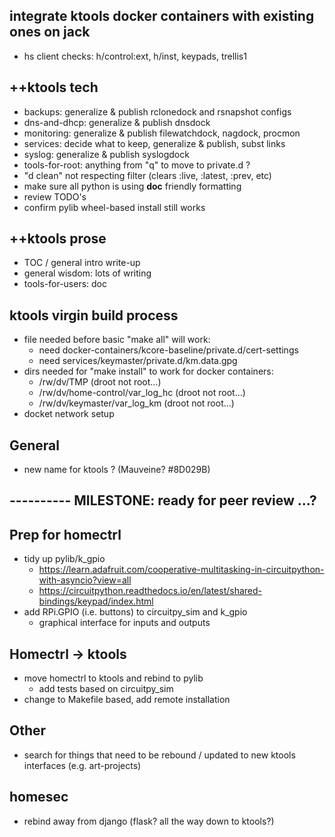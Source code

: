 
## integrate ktools docker containers with existing ones on jack
   - hs client checks: h/control:ext, h/inst, keypads, trellis1

## ++ktools tech
   - backups: generalize & publish rclonedock and rsnapshot configs
   - dns-and-dhcp: generalize & publish dnsdock
   - monitoring: generalize & publish filewatchdock, nagdock, procmon
   - services: decide what to keep, generalize & publish, subst links
   - syslog: generalize & publish syslogdock
   - tools-for-root: anything from "q" to move to private.d ?
   - "d clean" not respecting filter (clears :live, :latest, :prev, etc)
   - make sure all python is using __doc__ friendly formatting
   - review TODO's
   - confirm pylib wheel-based install still works
   
## ++ktools prose
   - TOC / general intro write-up
   - general wisdom: lots of writing
   - tools-for-users: doc

## ktools virgin build process
   - file needed before basic "make all" will work:
     - need docker-containers/kcore-baseline/private.d/cert-settings
     - need services/keymaster/private.d/km.data.gpg
   - dirs needed for "make install" to work for docker containers:
     - /rw/dv/TMP                      (droot not root...)
     - /rw/dv/home-control/var_log_hc  (droot not root...)
     - /rw/dv/keymaster/var_log_km     (droot not root...)
   - docket network setup
   
## General
   - new name for ktools ?  (Mauveine?  #8D029B)

## ---------- MILESTONE: ready for peer review ...?

## Prep for homectrl
   - tidy up pylib/k_gpio
     - https://learn.adafruit.com/cooperative-multitasking-in-circuitpython-with-asyncio?view=all
     - https://circuitpython.readthedocs.io/en/latest/shared-bindings/keypad/index.html
   - add RPi.GPIO (i.e. buttons) to circuitpy_sim and k_gpio
      - graphical interface for inputs and outputs

## Homectrl -> ktools
   - move homectrl to ktools and rebind to pylib
      - add tests based on circuitpy_sim
   - change to Makefile based, add remote installation

## Other
   - search for things that need to be rebound / updated to new ktools interfaces (e.g. art-projects)

## homesec
   - rebind away from django  (flask?  all the way down to ktools?)
